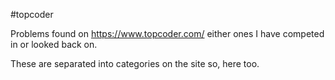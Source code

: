 #topcoder

Problems found on https://www.topcoder.com/ either ones I have competed in or looked back on.

These are separated into categories on the site so, here too.